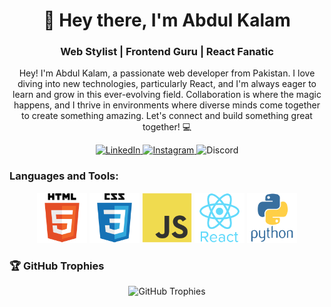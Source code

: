 <h1 align="center">🚀 Hey there, I'm Abdul Kalam</h1>
<h3 align="center">Web Stylist | Frontend Guru | React Fanatic</h3>



<p align="center">Hey! I'm Abdul Kalam, a passionate web developer from Pakistan. I love diving into new technologies, particularly React, and I'm always eager to learn and grow in this ever-evolving field. Collaboration is where the magic happens, and I thrive in environments where diverse minds come together to create something amazing. Let's connect and build something great together! 💻</p>

<p align ="center">
  <a href="https://linkedin.com/in/abdul-kalam-%e2%9c%a8-714a87259" target="_blank">
    <img src="https://img.shields.io/badge/LinkedIn-Abdul%20Kalam-blue?style=flat&logo=linkedin" alt="LinkedIn">
  </a>
  <a href="https://www.instagram.com/kalamak66/" target="_blank">
    <img src="https://img.shields.io/badge/Instagram-@kalamak66-purple?style=flat&logo=instagram" alt="Instagram">
  </a>
  <img src="https://img.shields.io/badge/Discord-kalamuf12-%237289DA?style=flat&logo=discord" alt="Discord">
</p>

<h3 >Languages and Tools:</h3>
<p align="center">
  <img src="https://raw.githubusercontent.com/devicons/devicon/master/icons/html5/html5-original-wordmark.svg" alt="HTML5" width="80" height="80"/>
  <img src="https://raw.githubusercontent.com/devicons/devicon/master/icons/css3/css3-original-wordmark.svg" alt="CSS3" width="80" height="80"/>
  <img src="https://raw.githubusercontent.com/devicons/devicon/master/icons/javascript/javascript-original.svg" alt="JavaScript" width="80" height="80"/>
  <img src="https://raw.githubusercontent.com/devicons/devicon/master/icons/react/react-original-wordmark.svg" alt="React.js" width="80" height="80"/>
  <img src="https://raw.githubusercontent.com/devicons/devicon/master/icons/python/python-original-wordmark.svg" alt="Python" width="80" height="80"/>
</p>
<h3>🏆 GitHub Trophies</h3>
<p align="center">
  <img src="https://github-profile-trophy.vercel.app/?username=yourusername&column=7&margin-w=15&margin-h=15&theme=algolia" alt="GitHub Trophies">
</p>
